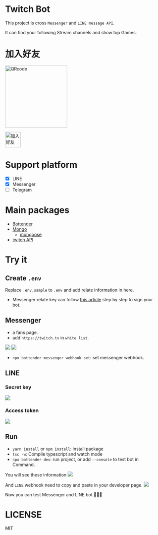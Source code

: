# Twitch Bot

This project is cross `Messenger` and `LINE message API`.

It can find your following Stream channels and show top Games.

# 加入好友

<img height="200" border="0" alt="QRcode" src="https://i.imgur.com/u4Tvugn.png">

<a href="https://line.me/R/ti/p/%40880anerr"><img height="50" border="0" alt="加入好友" src="https://scdn.line-apps.com/n/line_add_friends/btn/zh-Hant.png"></a>

# Support platform

- [x] LINE
- [x] Messenger
- [ ] Telegram

# Main packages

- [Bottender](https://github.com/Yoctol/bottender)
- [Mongo](https://www.mongodb.com/)
  - [mongoose](https://mongoosejs.com/)
- [twitch API](https://d-fischer.github.io/twitch/docs/basic-usage/getting-started.html)

# Try it

## Create `.env`

Replace `.env.sample` to `.env` and add relate information in here.

- Messenger relate key can follow [this article](https://ithelp.ithome.com.tw/articles/10218682) step by step to sign your bot.

## Messenger

- a fans page.
- add `https://twitch.tv` in `white list`.

![](https://i.imgur.com/dtj3zKO.png)
![](https://i.imgur.com/TzlwiP5.png)

- `npx bottender messenger webhook set`: set messenger webhook.

## LINE

### Secret key

![](https://i.imgur.com/mwLCBIe.png)

### Access token

![](https://i.imgur.com/7hVHm3c.png)

## Run

- `yarn install` or `npm install`: install package
- `tsc -w`: Compile typescript and watch mode
- `npx bottender dev`: run project, or add `--console` to test bot in Command.

You will see these information
![](https://i.imgur.com/p3z2fCp.png)

And `LINE` webhook need to copy and paste in your developer page.
![](https://i.imgur.com/KEpPgxK.png)

Now you can test Messenger and LINE bot 🎉🎉🎉

# LICENSE

MIT
